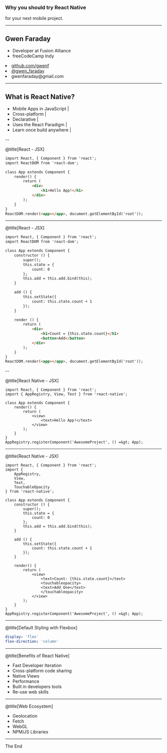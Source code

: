 ### Why you should try React Native

<span class="subtitle">for your next mobile project.</span>

---

## Gwen Faraday

- Developer at Fusion Alliance
- freeCodeCamp Indy
<li><a href="https://github.com/gwenf">github.com/gwenf</a></li>
<li><a href="https://twitter.com/gwen_faraday">@gwen_faraday</a></li>
<li>gwenfaraday@gmail.com</li>

---

## What is React Native?

- Mobile Apps in JavaScript |
- Cross-platform |
- Declarative |
- Uses the React Paradigm |
- Learn once build anywhere |

--

@title[React - JSX]

```html
import React, { Component } from 'react';
import ReactDOM from 'react-dom';

class App extends Component {
    render() {
        return (
            <div>
                <h1>Hello App!</h1>
            </div>
        );
    }
}
ReactDOM.render(<app></app>, document.getElementById('root'));
```

---

@title[React - JSX]

```html
import React, { Component } from 'react';
import ReactDOM from 'react-dom';

class App extends Component {
    constructor () {
        super();
        this.state = {
            count: 0
        };
        this.add = this.add.bind(this);
    }

    add () {
        this.setState({
            count: this.state.count + 1
        });
    }

    render () {
        return (
            <div>
                <h1>Count = {this.state.count}</h1>
                <button>Add</button>
            </div>
        );
    }
}
ReactDOM.render(<app></app>, document.getElementById('root'));
```

--

@title[React Native - JSX]

```
import React, { Component } from 'react';
import { AppRegistry, View, Text } from 'react-native';

class App extends Component {
    render() {
        return (
            <view>
                <text>Hello App!</text>
            </view>
        );
    }
}
AppRegistry.registerComponent('AwesomeProject', () =&gt; App);
```

---

@title(React Native - JSX)

```
import React, { Component } from 'react';
import {
    AppRegistry,
    View,
    Text,
    TouchableOpacity
} from 'react-native';

class App extends Component {
    constructor () {
        super();
        this.state = {
            count: 0
        };
        this.add = this.add.bind(this);
    }

    add () {
        this.setState({
            count: this.state.count + 1
        });
    }

    render() {
        return (
            <view>
                <text>Count: {this.state.count}</text>
                <touchableopacity>
                <text>Add One</text>
                </touchableopacity>
            </view>
        );
    }
}
AppRegistry.registerComponent('AwesomeProject', () =&gt; App);
```

---

@title[Default Styling with Flexbox]

```yaml
display: 'flex'
flex-direction: 'column'
```

---

@title[Benefits of React Native]

- Fast Developer Iteration
- Cross-platform code sharing
- Native Views
- Performance
- Built in developers tools
- Re-use web skills

---

@title[Web Ecosystem]

- Geolocation
- Fetch
- WebGL
- NPM/JS Libraries

---

The End

